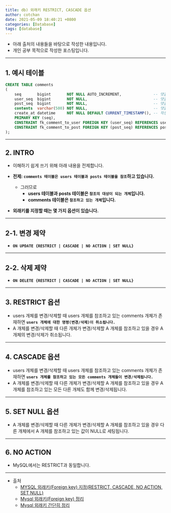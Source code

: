 ```yaml
---
title: db) 외래키 RESTRICT, CASCADE 옵션
author: cotchan 
date: 2021-05-09 18:40:21 +0800 
categories: [Database]
tags: [database]
---
```


+ 아래 출처의 내용들을 바탕으로 작성한 내용입니다.    
+ 개인 공부 목적으로 작성한 포스팅입니다.

---

## 1. 예시 테이블

```sql
CREATE TABLE comments
(
    seq       bigint       NOT NULL AUTO_INCREMENT,              -- 댓글 기본키(PK)
    user_seq  bigint       NOT NULL,                             -- 댓글 작성자 PK
    post_seq  bigint       NOT NULL,                             -- 댓글 대상 post PK
    contents  varchar(500) NOT NULL,                             -- 댓글 내용
    create_at datetime     NOT NULL DEFAULT CURRENT_TIMESTAMP(), -- 작성일자
    PRIMARY KEY (seq),
    CONSTRAINT fk_comment_to_user FOREIGN KEY (user_seq) REFERENCES users (seq) ON DELETE RESTRICT ON UPDATE RESTRICT,
    CONSTRAINT fk_comment_to_post FOREIGN KEY (post_seq) REFERENCES posts (seq) ON DELETE CASCADE ON UPDATE CASCADE
);
``` 

---

## 2. INTRO

+ 이해하기 쉽게 쓰기 위해 아래 내용을 전제합니다.
+ **전제: `comments 테이블은 users 테이블과 posts 테이블을 참조`하고 있습니다.**
  + 그러므로 
    + **users 테이블과 posts 테이블은 `참조의 대상이 되는 개체`입니다.**
    + **comments 테이블은 `참조하고 있는 개체`입니다.**

+ **외래키를 지정할 때는 몇 가지 옵션이 있습니다.**

---

## 2-1. 변경 제약

+ **`ON UPDATE {RESTRICT | CASCADE | NO ACTION | SET NULL}`**

---

## 2-2. 삭제 제약

+ **`ON DELETE {RESTRICT | CASCADE | NO ACTION | SET NULL}`**

---

## 3. RESTRICT 옵션

+ users 개체를 변경/삭제할 때 users 개체를 참조하고 있는 comments 개체가 존재하면 **`users 개체에 대한 명령(변경/삭제)이 취소됩니다.`**
+ A 개체를 변경/삭제할 때 다른 개체가 변경/삭제할 A 개체를 참조하고 있을 경우 A 개체의 변경/삭제가 취소됩니다.

---

## 4. CASCADE 옵션

+ users 개체를 변경/삭제할 때 users 개체를 참조하고 있는 comments 개체가 존재하면 **`users 개체를 참조하고 있는 모든 comments 개체들이 변경/삭제됩니다.`**
+ A 개체를 변경/삭제할 때 다른 개체가 변경/삭제할 A 개체를 참조하고 있을 경우 A개체를 참조하고 있는 모든 다른 개체도 함께 변경/삭제됩니다.

---

## 5. SET NULL 옵션

+ A 개체를 변경/삭제할 때 다른 개체가 변경/삭제할 A 개체를 참조하고 있을 경우 다른 개체에서 A 개체를 참조하고 있는 값이 NULL로 세팅됩니다.

---

## 6. NO ACTION

+ MySQL에서는 RESTRICT과 동일합니다.

---
+ 출처
    + [MYSQL 외래키(Foreign key) 지정(RESTRICT, CASCADE, NO ACTION, SET NULL)](https://h5bak.tistory.com/125)
    + [Mysql 외래키(Foreign key) 정리](https://thereclub.tistory.com/30)
    + [Mysql 외래키 간단히 정리](https://sshkim.tistory.com/129)
